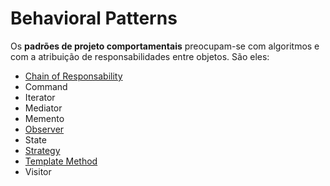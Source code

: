 # Behavioral Patterns

Os **padrões de projeto comportamentais** preocupam-se com algoritmos e com a atribuição de responsabilidades entre objetos. São eles:

* [Chain of Responsability](https://github.com/KailanySousa/design-patterns-typescript/tree/main/design-patterns/behavioral/chain-of-responsability)
* Command
* Iterator
* Mediator
* Memento
* [Observer](https://github.com/KailanySousa/design-patterns-typescript/tree/main/design-patterns/behavioral/observer)
* State
* [Strategy](https://github.com/KailanySousa/design-patterns-typescript/tree/main/design-patterns/behavioral/strategy)
* [Template Method](https://github.com/KailanySousa/design-patterns-typescript/tree/main/design-patterns/behavioral/template-method)
* Visitor